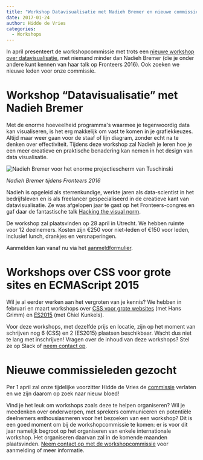 ```yaml
---
title: "Workshop Datavisualisatie met Nadieh Bremer en nieuwe commissieleden gezocht"
date: 2017-01-24
author: Hidde de Vries
categories: 
  - Workshops
---
```

In april presenteert de workshopcommissie met trots een [nieuwe workshop over datavisualisatie](/workshops/creatieve-data-visualisatie-nadieh-bremer), met niemand minder dan Nadieh Bremer (die je onder andere kunt kennen van haar talk op Fronteers 2016). Ook zoeken we nieuwe leden voor onze commissie.

# Workshop “Datavisualisatie” met Nadieh Bremer

Met de enorme hoeveelheid programma's waarmee je tegenwoordig data kan visualiseren, is het erg makkelijk om vast te komen in je grafiekkeuzes. Altijd maar weer gaan voor de staaf of lijn diagram, zonder echt na te denken over effectiviteit. Tijdens deze workshop zal Nadieh je leren hoe je een meer creatieve en praktische benadering kan nemen in het design van data visualisatie.

![Nadieh Bremer voor het enorme projectiescherm van Tuschinski](https://fronteers.nl/_img/blog/2016/30196726946-a4d24b6fba-k-full.jpg)

_Nadieh Bremer tijdens Fronteers 2016_

Nadieh is opgeleid als sterrenkundige, werkte jaren als data-scientist in het bedrijfsleven en is als freelancer gespecialiseerd in de creatieve kant van datavisualisatie. Ze was afgelopen jaar te gast op het Fronteers-congres en gaf daar de fantastische talk [Hacking the visual norm](https://vimeo.com/194817475).

De workshop zal plaatsvinden op 28 april in Utrecht. We hebben ruimte voor 12 deelnemers. Kosten zijn €250 voor niet-leden of €150 voor leden, inclusief lunch, drankjes en versnaperingen.

Aanmelden kan vanaf nu via het [aanmeldformulier](/workshops/creatieve-data-visualisatie-nadieh-bremer/28-april-2017).

# Workshops over CSS voor grote sites en ECMAScript 2015

Wil je al eerder werken aan het vergroten van je kennis? We hebben in februari en maart workshops over [CSS voor grote websites](/workshops/that-mess-called-css-door-hans-grimm) (met Hans Grimm) en [ES2015](/workshops/es2015-chiel-kunkels) (met Chiel Kunkels).

Voor deze workshops, met dezelfde prijs en locatie, zijn op het moment van schrijven nog 6 (CSS) en 2 (ES2015) plaatsen beschikbaar. Wacht dus niet te lang met inschrijven! Vragen over de inhoud van deze workshops? Stel ze op Slack of [neem contact op](/contact).

# Nieuwe commissieleden gezocht

Per 1 april zal onze tijdelijke voorzitter Hidde de Vries de [commissie](/vereniging/commissies/workshops) verlaten en we zijn daarom op zoek naar nieuw bloed!

Vind je het leuk om workshops zoals deze te helpen organiseren? Wil je meedenken over onderwerpen, met sprekers communiceren en potentiële deelnemers enthousiasmeren voor het bezoeken van een workshop? Dit is een goed moment om bij de workshopcommissie te komen: er is voor dit jaar namelijk begroot op het organiseren van enkele internationale workshop. Het organiseren daarvan zal in de komende maanden plaatsvinden. [Neem contact op met de workshopcommissie](/contact) voor aanmelding of meer informatie.
